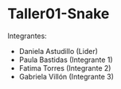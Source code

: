 # Taller01-Snake

Integrantes:
- Daniela Astudillo (Lider)
- Paula Bastidas (Integrante 1)
- Fatima Torres (Integrante 2)
- Gabriela Villón (Integrante 3)

